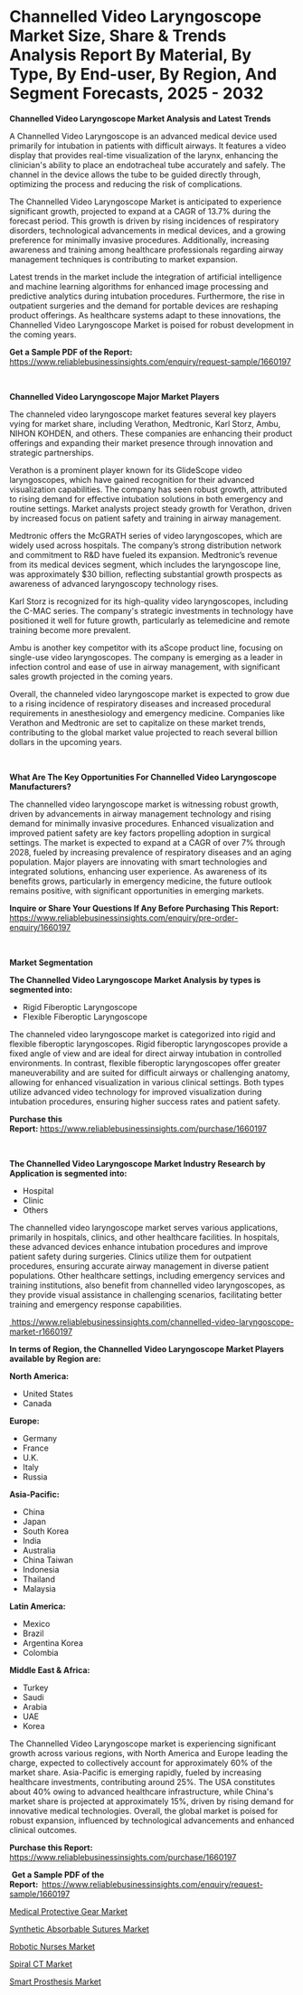 <p><h1>Channelled Video Laryngoscope Market Size, Share & Trends Analysis Report By Material, By Type, By End-user, By Region, And Segment Forecasts, 2025 - 2032</h1></p><p><strong>Channelled Video Laryngoscope Market Analysis and Latest Trends</strong></p>
<p><p>A Channelled Video Laryngoscope is an advanced medical device used primarily for intubation in patients with difficult airways. It features a video display that provides real-time visualization of the larynx, enhancing the clinician's ability to place an endotracheal tube accurately and safely. The channel in the device allows the tube to be guided directly through, optimizing the process and reducing the risk of complications.</p><p>The Channelled Video Laryngoscope Market is anticipated to experience significant growth, projected to expand at a CAGR of 13.7% during the forecast period. This growth is driven by rising incidences of respiratory disorders, technological advancements in medical devices, and a growing preference for minimally invasive procedures. Additionally, increasing awareness and training among healthcare professionals regarding airway management techniques is contributing to market expansion.</p><p>Latest trends in the market include the integration of artificial intelligence and machine learning algorithms for enhanced image processing and predictive analytics during intubation procedures. Furthermore, the rise in outpatient surgeries and the demand for portable devices are reshaping product offerings. As healthcare systems adapt to these innovations, the Channelled Video Laryngoscope Market is poised for robust development in the coming years.</p></p>
<p><strong>Get a Sample PDF of the Report:&nbsp;</strong> <a href="https://www.reliablebusinessinsights.com/enquiry/request-sample/1660197?utm_campaign=60&utm_medium=2&utm_source=Github&utm_content=ia&utm_term=04032025&utm_id=channelled-video-laryngoscope">https://www.reliablebusinessinsights.com/enquiry/request-sample/1660197</a></p>
<p>&nbsp;</p>
<p><strong>Channelled Video Laryngoscope Major Market Players</strong></p>
<p><p>The channeled video laryngoscope market features several key players vying for market share, including Verathon, Medtronic, Karl Storz, Ambu, NIHON KOHDEN, and others. These companies are enhancing their product offerings and expanding their market presence through innovation and strategic partnerships.</p><p>Verathon is a prominent player known for its GlideScope video laryngoscopes, which have gained recognition for their advanced visualization capabilities. The company has seen robust growth, attributed to rising demand for effective intubation solutions in both emergency and routine settings. Market analysts project steady growth for Verathon, driven by increased focus on patient safety and training in airway management.</p><p>Medtronic offers the McGRATH series of video laryngoscopes, which are widely used across hospitals. The company’s strong distribution network and commitment to R&D have fueled its expansion. Medtronic’s revenue from its medical devices segment, which includes the laryngoscope line, was approximately $30 billion, reflecting substantial growth prospects as awareness of advanced laryngoscopy technology rises.</p><p>Karl Storz is recognized for its high-quality video laryngoscopes, including the C-MAC series. The company's strategic investments in technology have positioned it well for future growth, particularly as telemedicine and remote training become more prevalent.</p><p>Ambu is another key competitor with its aScope product line, focusing on single-use video laryngoscopes. The company is emerging as a leader in infection control and ease of use in airway management, with significant sales growth projected in the coming years.</p><p>Overall, the channeled video laryngoscope market is expected to grow due to a rising incidence of respiratory diseases and increased procedural requirements in anesthesiology and emergency medicine. Companies like Verathon and Medtronic are set to capitalize on these market trends, contributing to the global market value projected to reach several billion dollars in the upcoming years.</p></p>
<p>&nbsp;</p>
<p><strong>What Are The Key Opportunities For Channelled Video Laryngoscope Manufacturers?</strong></p>
<p><p>The channelled video laryngoscope market is witnessing robust growth, driven by advancements in airway management technology and rising demand for minimally invasive procedures. Enhanced visualization and improved patient safety are key factors propelling adoption in surgical settings. The market is expected to expand at a CAGR of over 7% through 2028, fueled by increasing prevalence of respiratory diseases and an aging population. Major players are innovating with smart technologies and integrated solutions, enhancing user experience. As awareness of its benefits grows, particularly in emergency medicine, the future outlook remains positive, with significant opportunities in emerging markets.</p></p>
<p><strong>Inquire or Share Your Questions If Any Before Purchasing This Report:</strong> <a href="https://www.reliablebusinessinsights.com/enquiry/pre-order-enquiry/1660197?utm_campaign=60&utm_medium=2&utm_source=Github&utm_content=ia&utm_term=04032025&utm_id=channelled-video-laryngoscope">https://www.reliablebusinessinsights.com/enquiry/pre-order-enquiry/1660197</a></p>
<p>&nbsp;</p>
<p><strong>Market Segmentation</strong></p>
<p><strong>The Channelled Video Laryngoscope Market Analysis by types is segmented into:</strong></p>
<p><ul><li>Rigid Fiberoptic Laryngoscope</li><li>Flexible Fiberoptic Laryngoscope</li></ul></p>
<p><p>The channeled video laryngoscope market is categorized into rigid and flexible fiberoptic laryngoscopes. Rigid fiberoptic laryngoscopes provide a fixed angle of view and are ideal for direct airway intubation in controlled environments. In contrast, flexible fiberoptic laryngoscopes offer greater maneuverability and are suited for difficult airways or challenging anatomy, allowing for enhanced visualization in various clinical settings. Both types utilize advanced video technology for improved visualization during intubation procedures, ensuring higher success rates and patient safety.</p></p>
<p><strong>Purchase this Report:&nbsp;</strong><a href="https://www.reliablebusinessinsights.com/purchase/1660197?utm_campaign=60&utm_medium=2&utm_source=Github&utm_content=ia&utm_term=04032025&utm_id=channelled-video-laryngoscope">https://www.reliablebusinessinsights.com/purchase/1660197</a></p>
<p>&nbsp;</p>
<p><strong>The Channelled Video Laryngoscope Market Industry Research by Application is segmented into:</strong></p>
<p><ul><li>Hospital</li><li>Clinic</li><li>Others</li></ul></p>
<p><p>The channelled video laryngoscope market serves various applications, primarily in hospitals, clinics, and other healthcare facilities. In hospitals, these advanced devices enhance intubation procedures and improve patient safety during surgeries. Clinics utilize them for outpatient procedures, ensuring accurate airway management in diverse patient populations. Other healthcare settings, including emergency services and training institutions, also benefit from channelled video laryngoscopes, as they provide visual assistance in challenging scenarios, facilitating better training and emergency response capabilities.</p></p>
<p><a href="https://www.reliablebusinessinsights.com/channelled-video-laryngoscope-market-r1660197?utm_campaign=60&utm_medium=2&utm_source=Github&utm_content=ia&utm_term=04032025&utm_id=channelled-video-laryngoscope">&nbsp;https://www.reliablebusinessinsights.com/channelled-video-laryngoscope-market-r1660197</a></p>
<p><strong>In terms of Region, the Channelled Video Laryngoscope Market Players available by Region are:</strong></p>
<p>
    <p> <strong> North America: </strong>
        <ul>
            <li>United States</li>
            <li>Canada</li>
        </ul>
        </p> 
    <p> <strong> Europe: </strong>
        <ul>
            <li>Germany</li>
            <li>France</li>
            <li>U.K.</li>
            <li>Italy</li>
            <li>Russia</li>
        </ul>
        </p> 
    <p> <strong> Asia-Pacific: </strong>
        <ul>
            <li>China</li>
            <li>Japan</li>
            <li>South Korea</li>
            <li>India</li>
            <li>Australia</li>
            <li>China Taiwan</li>
            <li>Indonesia</li>
            <li>Thailand</li>
            <li>Malaysia</li>
        </ul>
        </p> 
    <p> <strong> Latin America: </strong>
        <ul>
            <li>Mexico</li>
            <li>Brazil</li>
            <li>Argentina Korea</li>
            <li>Colombia</li>
        </ul>
        </p> 
    <p> <strong> Middle East & Africa: </strong>
        <ul>
            <li>Turkey</li>
            <li>Saudi</li>
            <li>Arabia</li>
            <li>UAE</li>
            <li>Korea</li>
        </ul>
    </p>
    </p>
<p><p>The Channelled Video Laryngoscope market is experiencing significant growth across various regions, with North America and Europe leading the charge, expected to collectively account for approximately 60% of the market share. Asia-Pacific is emerging rapidly, fueled by increasing healthcare investments, contributing around 25%. The USA constitutes about 40% owing to advanced healthcare infrastructure, while China's market share is projected at approximately 15%, driven by rising demand for innovative medical technologies. Overall, the global market is poised for robust expansion, influenced by technological advancements and enhanced clinical outcomes.</p></p>
<p><strong>Purchase this Report: </strong><a href="https://www.reliablebusinessinsights.com/purchase/1660197?utm_campaign=60&utm_medium=2&utm_source=Github&utm_content=ia&utm_term=04032025&utm_id=channelled-video-laryngoscope">https://www.reliablebusinessinsights.com/purchase/1660197</a></p>
<p>&nbsp;<strong>Get a Sample PDF of the Report:&nbsp;&nbsp;</strong><a href="https://www.reliablebusinessinsights.com/enquiry/request-sample/1660197?utm_campaign=60&utm_medium=2&utm_source=Github&utm_content=ia&utm_term=04032025&utm_id=channelled-video-laryngoscope">https://www.reliablebusinessinsights.com/enquiry/request-sample/1660197</a></p>
<p><strong></strong></p>
<p><p><a href="https://github.com/vigatoimrene04/Market-Research-Report-List-1/blob/main/medical-protective-gear-market.md?utm_campaign=60&utm_medium=2&utm_source=Github&utm_content=ia&utm_term=04032025&utm_id=channelled-video-laryngoscope">Medical Protective Gear Market</a></p><p><a href="https://github.com/ozolsgasko02/Market-Research-Report-List-1/blob/main/synthetic-absorbable-sutures-market.md?utm_campaign=60&utm_medium=2&utm_source=Github&utm_content=ia&utm_term=04032025&utm_id=channelled-video-laryngoscope">Synthetic Absorbable Sutures Market</a></p><p><a href="https://github.com/supashcriana/Market-Research-Report-List-1/blob/main/robotic-nurses-market.md?utm_campaign=60&utm_medium=2&utm_source=Github&utm_content=ia&utm_term=04032025&utm_id=channelled-video-laryngoscope">Robotic Nurses Market</a></p><p><a href="https://github.com/gasiorgary79/Market-Research-Report-List-1/blob/main/spiral-ct-market.md?utm_campaign=60&utm_medium=2&utm_source=Github&utm_content=ia&utm_term=04032025&utm_id=channelled-video-laryngoscope">Spiral CT Market</a></p><p><a href="https://github.com/joubehobock75/Market-Research-Report-List-1/blob/main/smart-prosthesis-market.md?utm_campaign=60&utm_medium=2&utm_source=Github&utm_content=ia&utm_term=04032025&utm_id=channelled-video-laryngoscope">Smart Prosthesis Market</a></p></p>